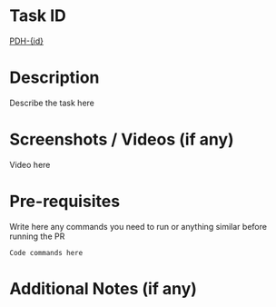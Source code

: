 # Task ID
[PDH-{id}](https://www.notion.so/Initialize-Repo-and-Project-83ad8390581d4505944009998ab24ec5?pvs=4)

# Description
Describe the task here

# Screenshots / Videos (if any)
Video here

# Pre-requisites
Write here any commands you need to run or anything similar before running the PR
```
Code commands here
```

# Additional Notes (if any)
